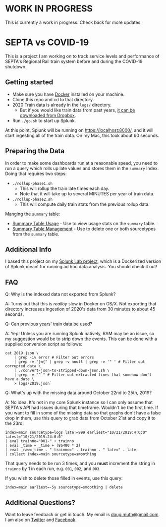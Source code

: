 
# WORK IN PROGRESS

This is currently a work in progress.  Check back for more updates.


# SEPTA vs COVID-19

This is a project I am working on to track service levels and performance of 
SEPTA's Regional Rail train system before and during the COVID-19 shutdown.


## Getting started

- Make sure you have <a href="https://www.docker.com/">Docker</a> installed on your machine.
- Clone this repo and cd to that directory.
- 2020 Train data is already in the `logs/` directory.
   - But if you would like train data from past years, <a href="https://www.dropbox.com/sh/3jnvonaqtmvc3wh/AACvwz3DMTXrW56P8xBUUIcSa?dl=0">it can be downloaded from Dropbox</a>.
- Run `./go.sh` to start up Splunk.

At this point, Splunk will be running on <a href="https://localhost:8000/">https://localhost:8000/</a>, 
and it will start ingesting all of the train data.  On my Mac, this took about 60 seconds.


## Preparing the Data

In order to make some dashboards run at a reasonable speed, you need to run a query which
rolls up late values and stores them in the `summary` Index.  Doing that requires two steps:

- `./rollup-phase1.sh`
   - This will rollup the train late times each day. 
   - Note that it will take up to several MINUTES per year of train data.
- `./rollup-phase2.sh`
   - This will compute daily train stats from the previous rollup data.

Manging the `summary` table:
- <a href="https://localhost:8000/en-US/app/splunk-lab/summary_index_usage">Summary Table Usage</a> - Use to view usage stats on the `summary` table.
- <a href="https://localhost:8000/en-US/app/splunk-lab/summary_index_management">Summary Table Management</a> - Use to delete one or both sourcetypes from the `summary` table.


## Additional Info

I based this project on my <a href="https://github.com/dmuth/splunk-lab">Splunk Lab project</a>,
which is a Dockerized version of Splunk meant for running ad hoc data analysis.  You should check it out!


## FAQ

Q: Why is the indexed data not exported from Splunk?

A: Turns out that this is _realloy_ slow in Docker on OS/X.  Not exporting that directory increases
ingestion of 2020's data from 30 minutes to about 45 seconds.


Q: Can previous years' train data be used?

A: Yep!  Unless you are running Splunk natively, RAM may be an issue, so my suggestion would be to strip down
the events.  This can be done with a supplied conversion script as follows:

```
cat 2019.json \
	| grep -iv error # Filter out errors
	| grep -v "}n{" | grep -v nnull | grep -v '" ' # Filter out corrupted data \
	| ./convert-json-to-stripped-down-json.sh \
	| grep -v "^ " # Filter out extracted lines that somehow don't have a date \ 
	> logs/2019.json`
```


Q: What's up with the missing data around October 22nd to 25th, 2019?

A: No idea.  It's not in my core Splunk instance so I can only assume that SEPTA's API had issues during that timeframe.  Wouldn't be the first time.  If you want to fill in some of the missing data so that graphs don't have a false drop in them, use this query to grab data from October 21st and copy it to the 23rd:

```
index=main sourcetype=logs late!=999 earliest="10/21/2019:4:0:0" latest="10/21/2019:24:0:0" 
| eval trainno="001-" + trainno 
| eval _time = _time + (86400 * 2) 
| eval _raw=_time . " trainno=" . trainno . " late=" . late 
| collect index=main sourcetype=smoothing
```

That query needs to be run 3 times, and you **must** increment the string in `trainno` by 1 in each run, e.g. `001`, `002`, and `003`.

If you wish to delete those filled in events, use this query:

`index=main earliest=-5y sourcetype=smoothing | delete`


## Additional Questions?

Want to leave feedback or get in touch.  My email is doug.muth@gmail.com.
I am also on <a href="http://twitter.com/dmuth">Twitter</a> and <a href="http://www.facebook.com/">Facebook</a>.



